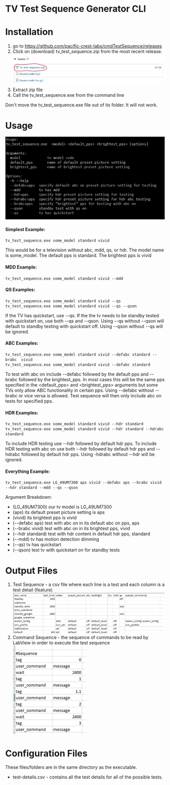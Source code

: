 # TV Test Sequence Generator CLI
# Installation
1. go to https://github.com/pacific-crest-labs/cmdTestSequence/releases
2. Click on (download) tv_test_sequence.zip from the most recent release. ![installation](images/inked-installation.jpg)
3. Extract zip file
4. Call the tv_test_sequence.exe from the command line

Don't move the tv_test_sequence.exe file out of its folder. It will not work.

# Usage
![usage-string](images/usage.png)  
#### Simplest Example:

    tv_test_sequence.exe some_model standard vivid

This would be for a television without abc, mdd, qs, or hdr.
The model name is some_model. The default pps is standard. The brightest pps is vivid

#### MDD Example:  
    tv_test_sequence.exe some_model standard vivid --mdd  

#### QS Examples:

    tv_test_sequence.exe some_model standard vivid --qs
    tv_test_sequence.exe some_model standard vivid --qs --qson

If the TV has quickstart, use --qs.
If the the tv needs to be standby tested with quickstart on, use both --qs and --qson.
Using --qs without --qson will default to standby testing with quickstart off.
Using --qson without --qs will be ignored.

#### ABC Examples:

    tv_test_sequence.exe some_model standard vivid --defabc standard --brabc  vivid
    tv_test_sequence.exe some_model standard vivid --defabc standard

To test with abc on include --defabc followed by the default pps and --brabc followed by the brightest_pps.
In most cases this will be the same pps specified in the <default_pps> and <brightest_pps> arguments
but some TVs only allow ABC functionality in certain pps.
Using --defabc without --brabc or vice versa is allowed. Test sequence will then only include abc on tests for specified pps.

#### HDR Examples:

    tv_test_sequence.exe some_model standard vivid --hdr standard
    tv_test_sequence.exe some_model standard vivid --hdr standard --hdrabc standard

To include HDR testing use --hdr followed by default hdr pps.
To include HDR testing with abc on use both  --hdr followed by default hdr pps and --hdrabc followed by default hdr pps.
Using -hdrabc without --hdr will be ignored.

#### Everything Example:

    tv_test_sequence.exe LG_49UM7300 aps vivid --defabc aps --brabc vivid --hdr standard --mdd --qs --qson
  
Argument Breakdown:
 - (LG_49UM7300) our tv model is LG_49UM7300
 - (aps) its default preset picture setting is aps
 - (vivid) its brightest pps is vivid
 - (--defabc aps) test with abc on in its default abc on pps, aps
 - (--brabc vivid) test with abc on in its brightest pps, vivid
 - (--hdr standard) test with hdr content in default hdr pps, standard
 - (--mdd) tv has motion detection dimming
 - (--qs) tv has quickstart
 - (--qson) test tv with quickstart on for standby tests
 
# Output Files
1. Test Sequence - a csv file where each line is a test and each column is a test detail (feature)
![test-seq](images/test-sequence.png)
2. Command Sequence - the sequence of commands to be read by LabView in order to execute the test sequence  
![command-seq](images/command-sequence.png)

# Configuration Files
These files/folders are in the same directory as the executable.
- test-details.csv - contains all the test details for all of the possible tests.
